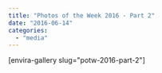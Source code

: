 ```yaml
---
title: "Photos of the Week 2016 - Part 2"
date: "2016-06-14"
categories: 
  - "media"
---
```


\[envira-gallery slug="potw-2016-part-2"\]

